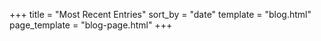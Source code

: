 +++
title = "Most Recent Entries"
sort_by = "date"
template = "blog.html"
page_template = "blog-page.html"
+++
